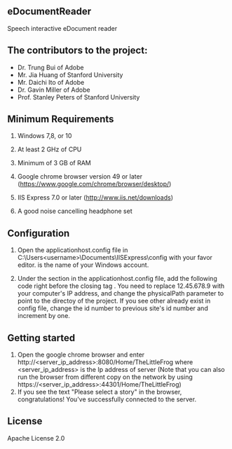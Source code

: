 ## eDocumentReader
Speech interactive eDocument reader

## The contributors to the project:
* Dr. Trung Bui of Adobe
* Mr. Jia Huang of Stanford University
* Mr. Daichi Ito of Adobe
* Dr. Gavin Miller of Adobe
* Prof. Stanley Peters of Stanford University

## Minimum Requirements
1. Windows 7,8, or 10

2. At least 2 GHz of CPU

3. Minimum of 3 GB of RAM

4. Google chrome browser version 49 or later (https://www.google.com/chrome/browser/desktop/)

5. IIS Express 7.0 or later (http://www.iis.net/downloads)

6. A good noise cancelling headphone set


## Configuration
1. Open the applicationhost.config file in C:\Users\<username>\Documents\IISExpress\config with your favor editor. <username> is the name of your Windows account.

2. Under the <sites> section in the applicationhost.config file, add the following code right before the closing tag </sites>. You need to replace 12.45.678.9 with your computer's IP address, and change the physicalPath parameter to point to the directoy of the project. If you see other <site> already exist in config file, change the id number to previous site's id number and increment by one.

<site name="eDocumentReader" id="2" serverAutoStart="true">
   <application path="/"  applicationPool="Clr4IntegratedAppPool">
      <virtualDirectory path="/" physicalPath="C:\eDocumentReader_v3.1.0" />
   </application>
   <bindings>
      <binding protocol="http" bindingInformation=":8080:localhost" />
      <binding protocol="https" bindingInformation="*:44301:123.45.678.9" />
   </bindings>



## Getting started
1. Open the google chrome browser and enter http://<server_ip_address>:8080/Home/TheLittleFrog where <server_ip_address> is the Ip address of server (Note that you can also run the browser from different copy on the network by using https://<server_ip_address>:44301/Home/TheLittleFrog)
2. If you see the text "Please select a story" in the browser, congratulations! You've successfully connected to the server.

## License
Apache License 2.0
